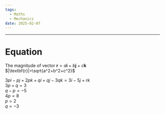 ```yaml
---
tags:
  - Maths
  - Mechanics
date: 2025-02-07
---
```

---  
# Equation  
The magnitude of vector $\textbf{r} = a \textbf{i} + b\textbf{j} + c\textbf{k}$  
$|\textbf{r}|=\sqrt{a^2+b^2+c^2}$  
  
$3pi-pj+2pk+qi+qj-3qk=3i-5j+rk$  
$3p+q=3$  
$q-p=-5$  
$4p=8$  
$p=2$  
$q=-3$  
  
